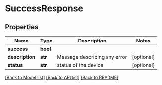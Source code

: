 # SuccessResponse

## Properties
Name | Type | Description | Notes
------------ | ------------- | ------------- | -------------
**success** | **bool** |  | 
**description** | **str** | Message describing any error | [optional] 
**status** | **str** | status of the device | [optional] 

[[Back to Model list]](../README.md#documentation-for-models) [[Back to API list]](../README.md#documentation-for-api-endpoints) [[Back to README]](../README.md)



